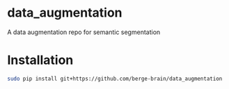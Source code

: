 # data_augmentation
A data augmentation repo for semantic segmentation

# Installation
```bash
sudo pip install git+https://github.com/berge-brain/data_augmentation
```